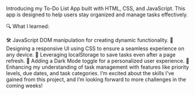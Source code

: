 Introducing my To-Do List App built with HTML, CSS, and JavaScript. This app is designed to help users stay organized and manage tasks effectively.

🔍 What I learned:

🛠️ JavaScript DOM manipulation for creating dynamic functionality.
🎨 Designing a responsive UI using CSS to ensure a seamless experience on any device.
💾 Leveraging localStorage to save tasks even after a page refresh.
🌙 Adding a Dark Mode toggle for a personalized user experience.
🎯 Enhancing my understanding of task management with features like priority levels, due dates, and task categories.
I’m excited about the skills I’ve gained from this project, and I’m looking forward to more challenges in the coming weeks!
